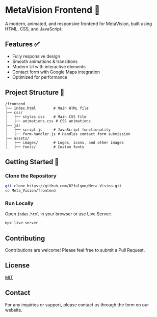 # MetaVision Frontend 🚀

A modern, animated, and responsive frontend for MetaVision, built using HTML, CSS, and JavaScript.

## Features ✅

- Fully responsive design
- Smooth animations & transitions
- Modern UI with interactive elements
- Contact form with Google Maps integration
- Optimized for performance

## Project Structure 📂

```
/frontend
│── index.html        # Main HTML file
│── css/
│   ├── styles.css    # Main CSS file
│   ├── animations.css # CSS animations
│── js/
│   ├── script.js     # JavaScript functionality
│   ├── form-handler.js # Handles contact form submission
│── assets/
│   ├── images/       # Logos, icons, and other images
│   ├── fonts/        # Custom fonts
```

## Getting Started 🚀

### Clone the Repository

```bash
git clone https://github.com/02falgun/Meta_Vision.git
cd Meta_Vision/frontend
```

### Run Locally

Open `index.html` in your browser or use Live Server:

```bash
npx live-server
```

## Contributing

Contributions are welcome! Please feel free to submit a Pull Request.

## License

[MIT](https://choosealicense.com/licenses/mit/)

## Contact

For any inquiries or support, please contact us through the form on our website.
